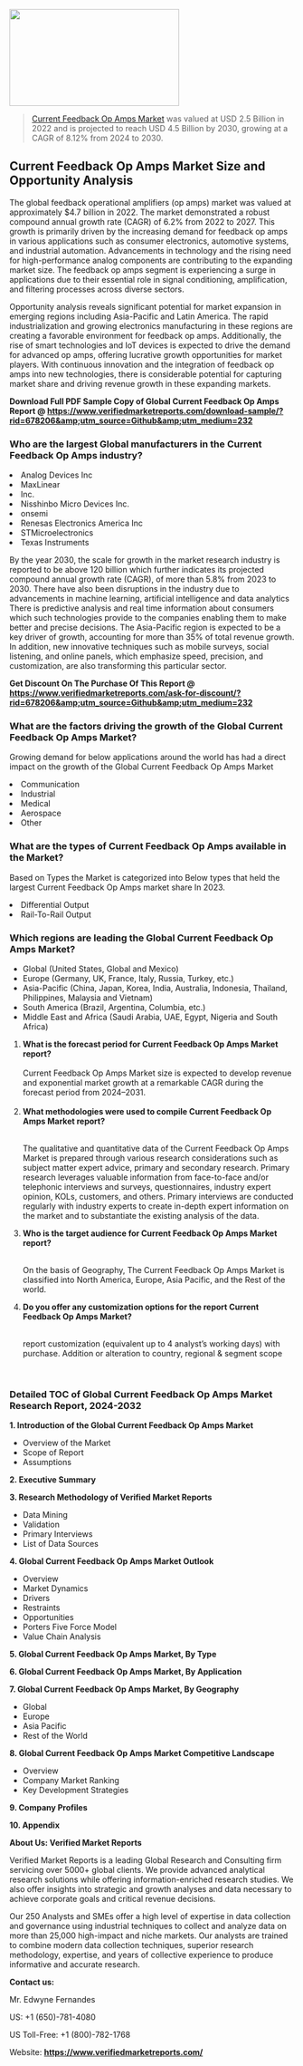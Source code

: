 
<img src="https://ffe5etoiles.com/wp-content/uploads/2024/12/MST1-300x171.png" alt="" width="300" height="171" class="alignnone size-medium wp-image-20088" /><blockquote><p><p><a href="https://www.verifiedmarketreports.com/download-sample/?rid=678206&utm_source=Github&utm_medium=232" target="_blank">Current Feedback Op Amps Market</a> was valued at USD 2.5 Billion in 2022 and is projected to reach USD 4.5 Billion by 2030, growing at a CAGR of 8.12% from 2024 to 2030.</p></blockquote><p><h2>Current Feedback Op Amps Market Size and Opportunity Analysis</h2> <p>The global feedback operational amplifiers (op amps) market was valued at approximately $4.7 billion in 2022. The market demonstrated a robust compound annual growth rate (CAGR) of 6.2% from 2022 to 2027. This growth is primarily driven by the increasing demand for feedback op amps in various applications such as consumer electronics, automotive systems, and industrial automation. Advancements in technology and the rising need for high-performance analog components are contributing to the expanding market size. The feedback op amps segment is experiencing a surge in applications due to their essential role in signal conditioning, amplification, and filtering processes across diverse sectors.</p> <p>Opportunity analysis reveals significant potential for market expansion in emerging regions including Asia-Pacific and Latin America. The rapid industrialization and growing electronics manufacturing in these regions are creating a favorable environment for feedback op amps. Additionally, the rise of smart technologies and IoT devices is expected to drive the demand for advanced op amps, offering lucrative growth opportunities for market players. With continuous innovation and the integration of feedback op amps into new technologies, there is considerable potential for capturing market share and driving revenue growth in these expanding markets.</p> </p><p class=""><strong>Download Full PDF Sample Copy of Global Current Feedback Op Amps Report @ <a href="https://www.verifiedmarketreports.com/download-sample/?rid=678206&amp;utm_source=Github&amp;utm_medium=232" target="_blank">https://www.verifiedmarketreports.com/download-sample/?rid=678206&amp;utm_source=Github&amp;utm_medium=232</a></strong></p><h3 id="" class="">Who are the largest Global manufacturers in the Current Feedback Op Amps industry?</h3><p><li>Analog Devices Inc</li><li> MaxLinear</li><li> Inc.</li><li> Nisshinbo Micro Devices Inc.</li><li> onsemi</li><li> Renesas Electronics America Inc</li><li> STMicroelectronics</li><li> Texas Instruments</li></p><div class=""><div class="" dir="" data-message-author-role="" data-message-id="" data-message-model-slug=""><div class=""><div class=""><div class=""><div class="" dir="" data-message-author-role="" data-message-id="" data-message-model-slug=""><div class=""><div class=""><p>By the year 2030, the scale for growth in the market research industry is reported to be above 120 billion which further indicates its projected compound annual growth rate (CAGR), of more than 5.8% from 2023 to 2030. There have also been disruptions in the industry due to advancements in machine learning, artificial intelligence and data analytics There is predictive analysis and real time information about consumers which such technologies provide to the companies enabling them to make better and precise decisions. The Asia-Pacific region is expected to be a key driver of growth, accounting for more than 35% of total revenue growth. In addition, new innovative techniques such as mobile surveys, social listening, and online panels, which emphasize speed, precision, and customization, are also transforming this particular sector.</p><p><strong>Get Discount On The Purchase Of This Report @&nbsp; <a href="https://www.verifiedmarketreports.com/ask-for-discount/?rid=678206&amp;utm_source=Github&amp;utm_medium=232" target="_blank">https://www.verifiedmarketreports.com/ask-for-discount/?rid=678206&amp;utm_source=Github&amp;utm_medium=232</a></strong></p></div></div></div></div></div></div></div></div><h3 id="" class="">What are the factors driving the growth of the Global Current Feedback Op Amps Market?</h3><p id="" class="">Growing demand for below applications around the world has had a direct impact on the growth of the Global Current Feedback Op Amps Market</p><p id="" class=""><li>Communication</li><li> Industrial</li><li> Medical</li><li> Aerospace</li><li> Other</li></p><h3 id="" class="">What are the types of Current Feedback Op Amps available in the Market?</h3><p id="" class="">Based on Types the Market is categorized into Below types that held the largest Current Feedback Op Amps market share In 2023.</p><p id="" class=""><li>Differential Output</li><li> Rail-To-Rail Output</li></p><h3 id="" class="">Which regions are leading the Global Current Feedback Op Amps Market?</h3><ul><li>Global (United States, Global and Mexico)</li><li>Europe (Germany, UK, France, Italy, Russia, Turkey, etc.)</li><li>Asia-Pacific (China, Japan, Korea, India, Australia, Indonesia, Thailand, Philippines, Malaysia and Vietnam)</li><li>South America (Brazil, Argentina, Columbia, etc.)</li><li>Middle East and Africa (Saudi Arabia, UAE, Egypt, Nigeria and South Africa)</li></ul><p><ol><li><strong>What is the forecast period for Current Feedback Op Amps Market report?<br /></strong><br /><span data-sheets-root="1" data-sheets-value="{&quot;1&quot;:2,&quot;2&quot;:&quot;XXXX size is expected to develop revenue and exponential market growth at a remarkable CAGR during the forecast period from 2024&ndash;2030.&quot;}" data-sheets-userformat="{&quot;2&quot;:12674,&quot;4&quot;:{&quot;1&quot;:2,&quot;2&quot;:16776960},&quot;10&quot;:2,&quot;11&quot;:0,&quot;15&quot;:&quot;Arial&quot;,&quot;16&quot;:12}">Current Feedback Op Amps Market size is expected to develop revenue and exponential market growth at a remarkable CAGR during the forecast period from 2024&ndash;2031.</span><br /><br /></li><li><strong>What methodologies were used to compile Current Feedback Op Amps Market report?<br /><br /></strong><p>The qualitative and quantitative data of the&nbsp;Current Feedback Op Amps Market is prepared through various research considerations such as subject matter expert advice, primary and secondary research. Primary research leverages valuable information from face-to-face and/or telephonic interviews and surveys, questionnaires, industry expert opinion, KOLs, customers, and others. Primary interviews are conducted regularly with industry experts to create in-depth expert information on the market and to substantiate the existing analysis of the data.&nbsp;</p></li><li><strong>Who is the target audience for Current Feedback Op Amps Market report?<br /><br /></strong><p>On the basis of Geography, The&nbsp;Current Feedback Op Amps Market is classified into North America, Europe, Asia Pacific, and the Rest of the world.</p></li><li><strong>Do you offer any customization options for the report Current Feedback Op Amps Market?<br /><br /></strong><p>report customization (equivalent up to 4 analyst&rsquo;s working days) with purchase. Addition or alteration to country, regional &amp; segment scope</p><p>&nbsp;</p></li></ol></p><h3 id="" class="">Detailed TOC of Global Current Feedback Op Amps Market Research Report, 2024-2032</h3><p id="" class=""><strong>1. Introduction of the Global Current Feedback Op Amps Market</strong></p><ul><li>Overview of the Market</li><li>Scope of Report</li><li>Assumptions</li></ul><p id="" class=""><strong>2. Executive Summary</strong></p><p id="" class=""><strong>3. Research Methodology of&nbsp;Verified Market Reports</strong></p><ul><li>Data Mining</li><li>Validation</li><li>Primary Interviews</li><li>List of Data Sources</li></ul><p id="" class=""><strong>4. Global Current Feedback Op Amps Market Outlook</strong></p><ul><li>Overview</li><li>Market Dynamics</li><li>Drivers</li><li>Restraints</li><li>Opportunities</li><li>Porters Five Force Model</li><li>Value Chain Analysis</li></ul><p id="" class=""><strong>5. Global Current Feedback Op Amps Market, By&nbsp;Type</strong></p><p id="" class=""><strong>6. Global Current Feedback Op Amps Market, By Application</strong></p><p id="" class=""><strong>7. Global Current Feedback Op Amps Market, By Geography</strong></p><ul><li>Global</li><li>Europe</li><li>Asia Pacific</li><li>Rest of the World</li></ul><p id="" class=""><strong>8. Global Current Feedback Op Amps Market Competitive Landscape</strong></p><ul><li>Overview</li><li>Company Market Ranking</li><li>Key Development Strategies</li></ul><p id="" class=""><strong>9. Company Profiles</strong></p><p id="" class=""><strong>10. Appendix</strong></p><p id="" class=""><strong>About Us: Verified Market Reports</strong></p><p id="" class="">Verified Market Reports is a leading Global Research and Consulting firm servicing over 5000+ global clients. We provide advanced analytical research solutions while offering information-enriched research studies. We also offer insights into strategic and growth analyses and data necessary to achieve corporate goals and critical revenue decisions.</p><p id="" class="">Our 250 Analysts and SMEs offer a high level of expertise in data collection and governance using industrial techniques to collect and analyze data on more than 25,000 high-impact and niche markets. Our analysts are trained to combine modern data collection techniques, superior research methodology, expertise, and years of collective experience to produce informative and accurate research.</p><p id="" class=""><strong>Contact us:</strong></p><p id="" class="">Mr. Edwyne Fernandes</p><p id="" class="">US: +1 (650)-781-4080</p><p id="" class="">US Toll-Free: +1 (800)-782-1768</p><p id="" class="">Website: <a target="" data-test-app-aware-link=""><strong>https://www.verifiedmarketreports.com/</strong></a></p>
